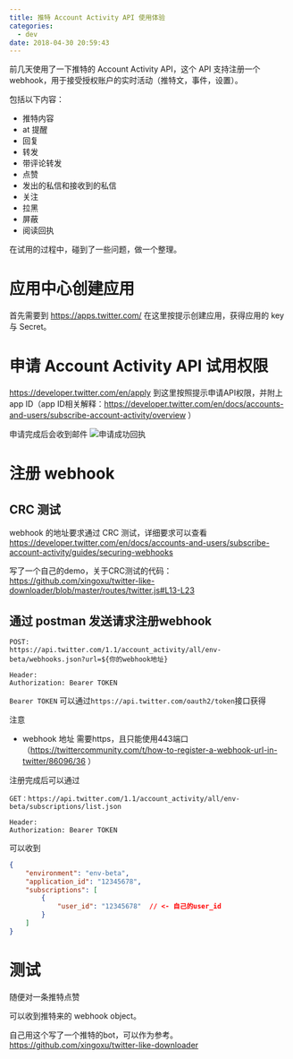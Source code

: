 ```yaml
---
title: 推特 Account Activity API 使用体验
categories:
  - dev
date: 2018-04-30 20:59:43
---
```


前几天使用了一下推特的 Account Activity API，这个 API 支持注册一个 webhook，用于接受授权账户的实时活动（推特文，事件，设置）。

包括以下内容：
- 推特内容
- at 提醒
- 回复
- 转发
- 带评论转发
- 点赞
- 发出的私信和接收到的私信
- 关注
- 拉黑
- 屏蔽
- 阅读回执

在试用的过程中，碰到了一些问题，做一个整理。

<!-- more -->

# 应用中心创建应用

首先需要到 https://apps.twitter.com/ 在这里按提示创建应用，获得应用的 key 与 Secret。

# 申请 Account Activity API 试用权限

https://developer.twitter.com/en/apply
到这里按照提示申请API权限，并附上 app ID（app ID相关解释：https://developer.twitter.com/en/docs/accounts-and-users/subscribe-account-activity/overview ）

申请完成后会收到邮件
![申请成功回执](https://i.loli.net/2018/04/30/5ae7000843f53.png)

# 注册 webhook

## CRC 测试
webhook 的地址要求通过 CRC 测试，详细要求可以查看
https://developer.twitter.com/en/docs/accounts-and-users/subscribe-account-activity/guides/securing-webhooks

写了一个自己的demo，关于CRC测试的代码：
https://github.com/xingoxu/twitter-like-downloader/blob/master/routes/twitter.js#L13-L23

## 通过 postman 发送请求注册webhook

```
POST:
https://api.twitter.com/1.1/account_activity/all/env-beta/webhooks.json?url=${你的webhook地址}

Header:
Authorization: Bearer TOKEN
```

`Bearer TOKEN` 可以通过`https://api.twitter.com/oauth2/token`接口获得

注意
- webhook 地址 需要https，且只能使用443端口（https://twittercommunity.com/t/how-to-register-a-webhook-url-in-twitter/86096/36 ）


注册完成后可以通过

```
GET：https://api.twitter.com/1.1/account_activity/all/env-beta/subscriptions/list.json

Header:
Authorization: Bearer TOKEN
```

可以收到
```json
{
    "environment": "env-beta",
    "application_id": "12345678",
    "subscriptions": [
        {
            "user_id": "12345678"  // <- 自己的user_id
        }
    ]
}
```


# 测试

随便对一条推特点赞

可以收到推特来的 webhook object。


自己用这个写了一个推特的bot，可以作为参考。
https://github.com/xingoxu/twitter-like-downloader